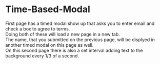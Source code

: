# Time-Based-Modal

  First page has a timed modal show up that asks you to enter email and check a box to agree to terms.  
  Doing both of these will load a new page in a new tab.  
  The name, that you submitted on the previous page, will be displyed in another timed modal on this page as well.  
  On this second page there is also a set interval adding text to the background every 1/3 of a second.  
